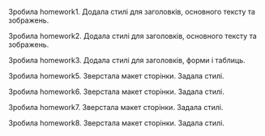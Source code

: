 Зробила homework1. Додала стилі для заголовків, основного тексту та зображень.

Зробила homework2. Додала стилі для заголовків, основного тексту та зображень.

Зробила homework3. Додала стилі для заголовків, форми і таблиць.

Зробила homework5. Зверстала макет сторінки. Задала стилі. 

Зробила homework6. Зверстала макет сторінки. Задала стилі.

Зробила homework7. Зверстала макет сторінки. Задала стилі.

Зробила homework8. Зверстала макет сторінки. Задала стилі.
